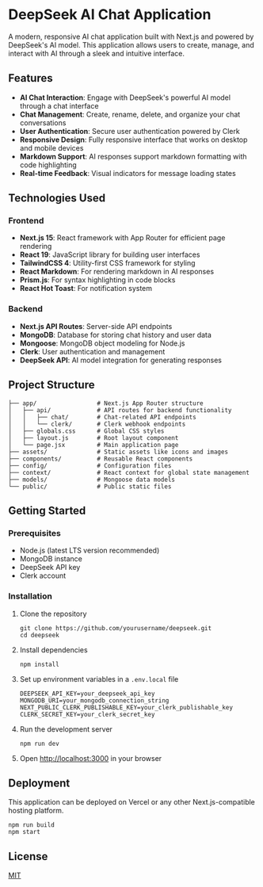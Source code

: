 # DeepSeek AI Chat Application

A modern, responsive AI chat application built with Next.js and powered by DeepSeek's AI model. This application allows users to create, manage, and interact with AI through a sleek and intuitive interface.

## Features

- **AI Chat Interaction**: Engage with DeepSeek's powerful AI model through a chat interface
- **Chat Management**: Create, rename, delete, and organize your chat conversations
- **User Authentication**: Secure user authentication powered by Clerk
- **Responsive Design**: Fully responsive interface that works on desktop and mobile devices
- **Markdown Support**: AI responses support markdown formatting with code highlighting
- **Real-time Feedback**: Visual indicators for message loading states

## Technologies Used

### Frontend
- **Next.js 15**: React framework with App Router for efficient page rendering
- **React 19**: JavaScript library for building user interfaces
- **TailwindCSS 4**: Utility-first CSS framework for styling
- **React Markdown**: For rendering markdown in AI responses
- **Prism.js**: For syntax highlighting in code blocks
- **React Hot Toast**: For notification system

### Backend
- **Next.js API Routes**: Server-side API endpoints
- **MongoDB**: Database for storing chat history and user data
- **Mongoose**: MongoDB object modeling for Node.js
- **Clerk**: User authentication and management
- **DeepSeek API**: AI model integration for generating responses

## Project Structure

```
├── app/                 # Next.js App Router structure
│   ├── api/             # API routes for backend functionality
│   │   ├── chat/        # Chat-related API endpoints
│   │   └── clerk/       # Clerk webhook endpoints
│   ├── globals.css      # Global CSS styles
│   ├── layout.js        # Root layout component
│   └── page.jsx         # Main application page
├── assets/              # Static assets like icons and images
├── components/          # Reusable React components
├── config/              # Configuration files
├── context/             # React context for global state management
├── models/              # Mongoose data models
└── public/              # Public static files
```

## Getting Started

### Prerequisites
- Node.js (latest LTS version recommended)
- MongoDB instance
- DeepSeek API key
- Clerk account

### Installation

1. Clone the repository
   ```
   git clone https://github.com/yourusername/deepseek.git
   cd deepseek
   ```

2. Install dependencies
   ```
   npm install
   ```

3. Set up environment variables in a `.env.local` file
   ```
   DEEPSEEK_API_KEY=your_deepseek_api_key
   MONGODB_URI=your_mongodb_connection_string
   NEXT_PUBLIC_CLERK_PUBLISHABLE_KEY=your_clerk_publishable_key
   CLERK_SECRET_KEY=your_clerk_secret_key
   ```

4. Run the development server
   ```
   npm run dev
   ```

5. Open [http://localhost:3000](http://localhost:3000) in your browser

## Deployment

This application can be deployed on Vercel or any other Next.js-compatible hosting platform.

```
npm run build
npm start
```

## License

[MIT](https://choosealicense.com/licenses/mit/)